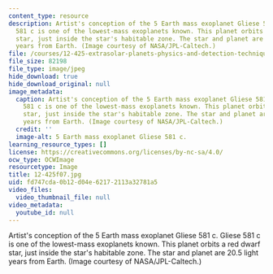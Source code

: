 ```yaml
---
content_type: resource
description: Artist's conception of the 5 Earth mass exoplanet Gliese 581 c. Gliese
  581 c is one of the lowest-mass exoplanets known. This planet orbits a red dwarf
  star, just inside the star's habitable zone. The star and planet are 20.5 light
  years from Earth. (Image courtesy of NASA/JPL-Caltech.)
file: /courses/12-425-extrasolar-planets-physics-and-detection-techniques-fall-2007/fd747cda0b12d04e62172113a32781a5_12-425f07.jpg
file_size: 82198
file_type: image/jpeg
hide_download: true
hide_download_original: null
image_metadata:
  caption: Artist's conception of the 5 Earth mass exoplanet Gliese 581 c. Gliese
    581 c is one of the lowest-mass exoplanets known. This planet orbits a red dwarf
    star, just inside the star's habitable zone. The star and planet are 20.5 light
    years from Earth. (Image courtesy of NASA/JPL-Caltech.)
  credit: ''
  image-alt: 5 Earth mass exoplanet Gliese 581 c.
learning_resource_types: []
license: https://creativecommons.org/licenses/by-nc-sa/4.0/
ocw_type: OCWImage
resourcetype: Image
title: 12-425f07.jpg
uid: fd747cda-0b12-d04e-6217-2113a32781a5
video_files:
  video_thumbnail_file: null
video_metadata:
  youtube_id: null
---
```

Artist's conception of the 5 Earth mass exoplanet Gliese 581 c. Gliese 581 c is one of the lowest-mass exoplanets known. This planet orbits a red dwarf star, just inside the star's habitable zone. The star and planet are 20.5 light years from Earth. (Image courtesy of NASA/JPL-Caltech.)